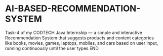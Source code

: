 # AI-BASED-RECOMMENDATION-SYSTEM
Task-4 of my CODTECH Java Internship — a simple and interactive Recommendation System that suggests products and content categories like books, movies, games, laptops, mobiles, and cars based on user input, running continuously until the user types END
